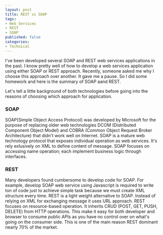 ```yaml
---
layout: post
title: REST vs SOAP
tags: 
- Web Services
- REST
- SOAP
published: false
categories:
- Technical
---
```


I've been developed several SOAP and REST web services applications in the past. I know pretty well of how to develop a 
web services application using either SOAP or REST approach. Recently, someone asked me why I choose this approach over 
another. It gave me a pause. So I did some homework and here is the summary of SOAP aand REST.

Let's tell a little background of both technologies before going into the reasons of choosing which approach for application.

### SOAP
SOAP(Simple Object Access Protocol) was developed by Microsoft for the purpose of replacing older web technologies DCOM 
(Distributed Component Object Model) and COBRA (Common Object Request Broker Architecture) that didn't work well on Internet.
SOAP is a mature web technology protocol that exposes individual operation as web services. It's rely exlusively on XML to define content of message. SOAP focuses on accessing name operation; each implement business logic through interfaces.

### REST
Many developers found cumbersome to develop code for SOAP. For example, develop SOAP web service using Javascript is required to write ton of code just to achieve simple task because we must create XML structure every time. REST is a light weight alternative to SOAP. Instead of relying on XML for exchanging message it uses URL approach. REST focuses on resource-based operation. It inherits CRUD (POST, GET, PUSH, DELETE) from HTTP operations. This make it easy for both developer and browser to consume public APIs as you have no control over on what's going on the consumer side. This is one of the main reason REST dominant nearly 70% of the market.

